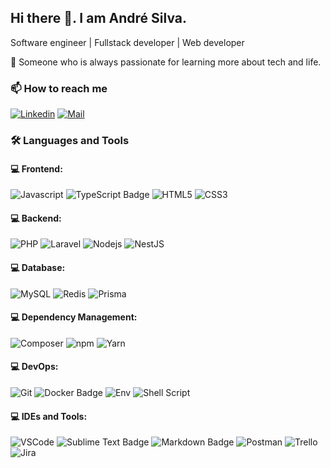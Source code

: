 <h2 align='left'><strong>Hi there 👋. I am André Silva.</strong></h2>

<p align='left'>Software engineer | Fullstack developer | Web developer</p>

<p align='left'> 💬 Someone who is always passionate for learning more about tech and life.</p>

### 📫 How to reach me

[![Linkedin](https://img.shields.io/badge/LinkedIn-Andre%20Silva-blue?logo=Linkedin&logoColor=blue&labelColor=white)](https://www.linkedin.com/in/andre-luis-carvalho-silva/)
[![Mail](https://img.shields.io/badge/Mail-andreluis_x@msn.com-blue?logo=Gmail&logoColor=blue&labelColor=white)](mailto:andreluis_x@msn.com)

### 🛠️ Languages and Tools 

#### 💻 Frontend:
![Javascript](https://img.shields.io/badge/JavaScript-F7DF1E?style=for-the-badge&logo=javascript&logoColor=black)
![TypeScript Badge](https://img.shields.io/badge/TypeScript-3178C6?logo=typescript&style=for-the-badge&logoColor=white)
![HTML5](https://img.shields.io/badge/-HTML5-E34F26?style=for-the-badge&logo=html5&logoColor=white)
![CSS3](https://img.shields.io/badge/-CSS3-1572B6?style=for-the-badge&logo=css3)

#### 💻 Backend:
![PHP](https://img.shields.io/badge/PHP-777BB4?logo=php&style=for-the-badge&logoColor=white)
![Laravel](https://img.shields.io/badge/Laravel-FF2D20?logo=laravel&style=for-the-badge&logoColor=white)
![Nodejs](https://img.shields.io/badge/Node.js-43853D.svg?style=for-the-badge&logo=node.js&logoColor=white)
![NestJS](https://img.shields.io/badge/NestJS-E0234E?logo=nestjs&style=for-the-badge&logoColor=white)

#### 💻 Database:
![MySQL](https://img.shields.io/badge/MySQL-005C84?style=for-the-badge&logo=mysql&logoColor=white)
![Redis](https://img.shields.io/badge/Redis-DC382D?logo=redis&&style=for-the-badge&logoColor=white)
![Prisma](https://img.shields.io/badge/Prisma-2D3748?logo=prisma&style=for-the-badge&logoColor=white)

#### 💻 Dependency Management:
![Composer](https://img.shields.io/badge/Composer-885630?logo=composer&style=for-the-badge&logoColor=white)
![npm](https://img.shields.io/badge/npm-CB3837?logo=npm&style=for-the-badge&logoColor=white)
![Yarn](https://img.shields.io/badge/Yarn-2C8EBB?logo=yarn&style=for-the-badge&logoColor=white)

#### 💻 DevOps:
![Git](https://img.shields.io/badge/GIT-E44C30?style=for-the-badge&logo=git&logoColor=white)
![Docker Badge](https://img.shields.io/badge/Docker-2496ED?logo=docker&style=for-the-badge&logoColor=white)
![Env](https://img.shields.io/badge/.ENV-ECD53F?style=for-the-badge&logo=dotenv&logoColor=black)
![Shell Script](https://img.shields.io/badge/Shell_Script-121011?style=for-the-badge&logo=gnu-bash&logoColor=white)

#### 💻 IDEs and Tools:
![VSCode](https://img.shields.io/badge/Visual_Studio_Code-0078D4?style=for-the-badge&logo=visual%20studio%20code&logoColor=white)
![Sublime Text Badge](https://img.shields.io/badge/Sublime%20Text-FF9800?logo=sublimetext&style=for-the-badge&logoColor=white)
![Markdown Badge](https://img.shields.io/badge/Markdown-000?logo=markdown&style=for-the-badge&logoColor=white)
![Postman](https://img.shields.io/badge/Postman-FF6C37?style=for-the-badge&logo=postman&logoColor=white)
![Trello](https://img.shields.io/badge/Trello-0052CC?style=for-the-badge&logo=trello&logoColor=white)
![Jira](https://img.shields.io/badge/Jira-0052CC?logo=jira&style=for-the-badge&logoColor=white)



<!--
**dehsilvadeveloper/dehsilvadeveloper** is a ✨ _special_ ✨ repository because its `README.md` (this file) appears on your GitHub profile.

Here are some ideas to get you started:

- 🔭 I’m currently working on ...
- 🌱 I’m currently learning ...
- 👯 I’m looking to collaborate on ...
- 🤔 I’m looking for help with ...
- 💬 Ask me about ...
- 📫 How to reach me: ...
- 😄 Pronouns: ...
- ⚡ Fun fact: ...
-->
